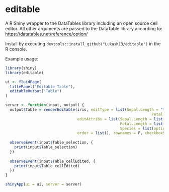 # editable
A R Shiny wrapper to the DataTables library including an open source cell editor. All other arguments are passed to the DataTable library according to: https://datatables.net/reference/option/

Install by executing `devtools::install_github("LukasK13/editable")` in the R console.

Example usage:

```R
library(shiny)
library(editable)

ui <- fluidPage(
  titlePanel("Editable Table"),
  editableOutput("Table")
)

server <- function(input, output) {
  output$Table = renderEditable(iris, editType = list(Sepal.Length = "text", Sepal.Width = "text", Petal.Length = "text",
                                                                 Petal.Width = "text", Species = "select"),
                                editAttribs = list(Sepal.Length = list(placeholder = "Length"), Sepal.Width = list(placeholder = "Width"),
                                                   Petal.Length = list(placeholder = "Length"), Petal.Width = list(placeholder = "Width"),
                                                   Species = list(options = c("setosa", "versicolor", "virginica"))),
                                order = list(), rownames = F, checkboxSelect = T)
  
  observeEvent(input$Table_selection, {
    print(input$Table_selection)
  })
  
  observeEvent(input$Table_cellEdited, {
    print(input$Table_cellEdited)
  })
}

shinyApp(ui = ui, server = server)
```
